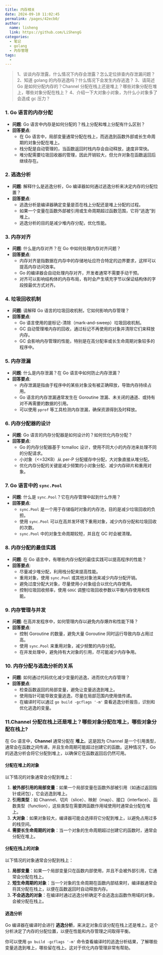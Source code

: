 ```yaml
---
title: 内存相关
date: 2024-09-10 11:02:45
permalink: /pages/42ecb0/
author: 
  name: lisheng
  link: https://github.com/LiShengG
categories: 
  - 笔记
  - golang
  - 内存管理
tags: 
  - 
---
```

> 1、谈谈内存泄露，什么情况下内存会泄露？怎么定位排查内存泄漏问题？
2、知道 golang 的内存逃逸吗？什么情况下会发生内存逃逸？
3、请简述 Go 是如何分配内存的？Channel 分配在栈上还是堆上？哪些对象分配在堆上，哪些对象分配在栈上？
4、介绍一下大对象小对象，为什么小对象多了会造成 gc 压力？


### 1. **Go 语言的内存分配**
   - **问题**: Go 语言中内存是如何分配的？栈上分配和堆上分配有什么区别？
   - **回答要点**:
     - 在 Go 语言中，局部变量通常分配在栈上，而逃逸到函数外部或长生命周期的对象分配在堆上。
     - 栈分配是自动管理的，当函数返回时栈内存会自动释放，速度非常快。
     - 堆分配需要垃圾回收器的管理，因此开销较大，但允许对象在函数返回后继续存在。

### 2. **逃逸分析**
   - **问题**: 解释什么是逃逸分析，Go 编译器如何通过逃逸分析来决定内存的分配位置？
   - **回答要点**:
     - 逃逸分析是编译器确定变量是否在栈上分配还是堆上分配的过程。
     - 如果一个变量在函数外部被引用或生命周期超过函数范围，它将“逃逸”到堆上。
     - 逃逸分析的目的是减少堆内存分配，优化性能。

### 3. **内存对齐**
   - **问题**: 什么是内存对齐？在 Go 中如何处理内存对齐问题？
   - **回答要点**:
     - 内存对齐是指数据在内存中的存储地址应符合特定的边界要求，这样可以提高内存访问效率。
     - Go 的编译器会自动处理内存对齐，开发者通常不需要手动干预。
     - 对齐可以影响结构体的内存布局，有时会产生填充字节以保证结构体的字段按最优方式对齐。

### 4. **垃圾回收机制**
   - **问题**: 请解释 Go 语言的垃圾回收机制，它如何影响内存管理？
   - **回答要点**:
     - Go 语言使用的是标记-清除（mark-and-sweep）垃圾回收机制。
     - GC 自动管理堆内存的回收，通过标记不再使用的对象并清除它们来释放内存。
     - GC 会影响内存管理的性能，特别是在高分配率或长生命周期对象较多的程序中。

### 5. **内存泄漏**
   - **问题**: 什么是内存泄漏？在 Go 语言中如何防止内存泄漏？
   - **回答要点**:
     - 内存泄漏是指由于程序中的某些对象没有被正确释放，导致内存持续占用。
     - Go 语言的内存泄漏通常发生在 Goroutine 泄漏、未关闭的通道、或持有对不再需要的数据的引用。
     - 可以使用 `pprof` 等工具检测内存泄漏，确保资源得到及时释放。

### 6. **内存分配器的设计**
   - **问题**: Go 语言的内存分配器是如何设计的？如何优化内存分配？
   - **回答要点**:
     - Go 的内存分配器基于 tcmalloc 设计，使用不同大小的内存池来处理不同的分配请求。
     - 小对象（<=32KB）从 per-P 分配缓存中分配，大对象直接从堆分配。
     - 优化内存分配的关键是减少频繁的小对象分配、减少内存碎片和重用对象。

### 7. **Go 语言中的 `sync.Pool`**
   - **问题**: 什么是 `sync.Pool`？它在内存管理中起到什么作用？
   - **回答要点**:
     - `sync.Pool` 是一个用于存储临时对象的内存池，目的是减少垃圾回收的负担。
     - 使用 `sync.Pool` 可以在高并发环境下重用对象，减少内存分配和垃圾回收的次数。
     - `sync.Pool` 中的对象生命周期较短，并且在 GC 时会被清理。

### 8. **内存分配的最佳实践**
   - **问题**: 在 Go 语言中，有哪些内存分配的最佳实践可以提高程序的性能？
   - **回答要点**:
     - 尽量减少堆分配，利用栈分配来提高性能。
     - 重用对象，使用 `sync.Pool` 或其他对象池来减少内存分配开销。
     - 避免过度分配大对象，尽量使用小对象组合以优化内存使用。
     - 控制垃圾回收频率，使用 `GOGC` 调整垃圾回收参数以平衡内存使用和性能。

### 9. **内存管理与并发**
   - **问题**: 在高并发程序中，如何管理内存以避免内存爆炸和性能下降？
   - **回答要点**:
     - 控制 Goroutine 的数量，避免大量 Goroutine 同时运行导致内存占用过高。
     - 使用 `sync.Pool` 来重用对象，减少频繁的内存分配。
     - 在并发处理中，避免持有大对象的引用，尽可能减少内存争用。

### 10. **内存分配与逃逸分析的关系**
   - **问题**: 如何通过代码优化减少变量的逃逸，进而优化内存管理？
   - **回答要点**:
     - 检查函数返回的局部变量，避免让变量逃逸到堆上。
     - 使用指针可能导致变量逃逸，尽量在局部范围内使用值传递。
     - 在编译时可以通过 `go build -gcflags '-m'` 查看逃逸分析报告，识别和优化逃逸的变量。


### 11.Channel 分配在栈上还是堆上？哪些对象分配在堆上，哪些对象分配在栈上?
在 Go 语言中，**Channel** 通常分配在 **堆上**。这是因为 Channel 是一个引用类型，通常会在函数之间传递，并且生命周期可能超过创建它的函数。这种情况下，Go 的逃逸分析会将它分配到堆上，以确保它在函数返回后仍然可用。

#### **分配在堆上的对象**
以下情况的对象通常会分配到堆上：
1. **被外部引用的局部变量**：如果一个局部变量在函数外部被引用（如通过返回指针或闭包），它会逃逸到堆上。
2. **引用类型**：如 Channel、切片（slice）、映射（map）、接口（interface）、函数类型（function），这些类型在需要跨函数作用域使用时通常会分配在堆上。
3. **大对象**：如果对象较大，编译器可能会选择将它分配到堆上，以避免占用过多的栈空间。
4. **需要长生命周期的对象**：当一个对象的生命周期超过创建它的函数时，通常会分配在堆上。

#### **分配在栈上的对象**
以下情况的对象通常会分配到栈上：
1. **局部变量**：如果一个局部变量只在函数内部使用，并且不会被外部引用，它通常会分配在栈上。
2. **短生命周期的对象**：当一个对象的生命周期在函数内部结束时，编译器通常会将其分配在栈上，以便在函数返回时自动释放内存。
3. **不会逃逸的对象**：在编译时通过逃逸分析确定不会逃逸出函数作用域的对象，会被分配在栈上。

#### 逃逸分析
Go 编译器在编译时会进行 **逃逸分析**，来决定对象应该分配在栈上还是堆上。这个分析决定了内存的分配位置，以便在性能和内存管理之间取得平衡。

你可以使用 `go build -gcflags '-m'` 命令查看编译时的逃逸分析结果，了解哪些变量逃逸到堆上，哪些留在栈上。这对于优化内存管理非常有帮助。

